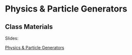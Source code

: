 # Physics & Particle Generators


## Class Materials

Slides:

[Physics & Particle Generators](assets/physics-and-particles.key)
